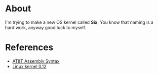 # About

I'm trying to make a new OS kernel called **Six**, You know that naming is a
hard work, anyway good luck to myself.

# References

- [AT&T Assembly Syntax](https://gist.github.com/mishurov/6bcf04df329973c15044) 
- [Linux kernel 0.12](https://github.com/Original-Linux/Linux-0.12)
